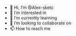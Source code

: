 - 👋 Hi, I’m @Alex-sketc
- 👀 I’m interested in 
- 🌱 I’m currently learning 
- 💞️ I’m looking to collaborate on 
- 📫 How to reach me 
<!---
Alex-sketc/Alex-sketc is a ✨ special ✨ repository because its `README.md` (this file) appears on your GitHub profile.
You can click the Preview link to take a look at your changes.
--->
